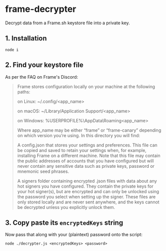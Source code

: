 # frame-decrypter

Decrypt data from a Frame.sh keystore file into a private key.

## 1. Installation

```
node i
```

## 2. Find your keystore file

As per the FAQ on Frame's Discord:

> Frame stores configuration locally on your machine at the following paths:
>
> on Linux: ~/.config/<app_name>
>
> on macOS: ~/Library/Application Support/<app_name>
>
> on Windows: %USERPROFILE%\AppData\Roaming\<app_name>
>
> Where app_name may be either “frame” or “frame-canary” depending on which version you’re using. In this directory you will find:
>
> A config.json that stores your settings and preferences. This file can be copied and saved to retain your settings when, for example, installing Frame on a different machine. Note that this file may contain the public addresses of accounts that you have configured but will never contain any sensitive data such as private keys, password or mnemonic seed phrases.
>
> A signers folder containing encrypted .json files with data about any hot signers you have configured. They contain the private keys for your hot signer(s), but are encrypted and can only be unlocked using the password you select when setting up the signer. These files are only stored locally and are never sent anywhere, and the keys cannot be decrypted unless you explicitly unlock them.

## 3. Copy paste its `encryptedKeys` string

Now pass that along with your (plaintext) password onto the script:

```
node ./decrypter.js <encryptedKeys> <password>
```
